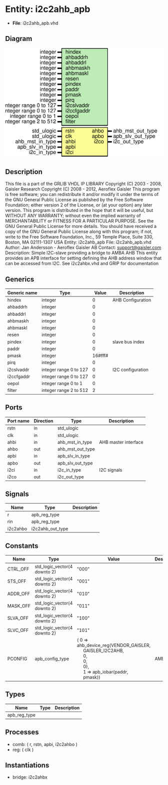 # Entity: i2c2ahb_apb

- **File**: i2c2ahb_apb.vhd
## Diagram

![Diagram](i2c2ahb_apb.svg "Diagram")
## Description

 This file is a part of the GRLIB VHDL IP LIBRARY
 Copyright (C) 2003 - 2008, Gaisler Research
 Copyright (C) 2008 - 2012, Aeroflex Gaisler
 This program is free software; you can redistribute it and/or modify
 it under the terms of the GNU General Public License as published by
 the Free Software Foundation; either version 2 of the License, or
 (at your option) any later version.
 This program is distributed in the hope that it will be useful,
 but WITHOUT ANY WARRANTY; without even the implied warranty of
 MERCHANTABILITY or FITNESS FOR A PARTICULAR PURPOSE.  See the
 GNU General Public License for more details.
 You should have received a copy of the GNU General Public License
 along with this program; if not, write to the Free Software
 Foundation, Inc., 59 Temple Place, Suite 330, Boston, MA  02111-1307  USA
Entity:      i2c2ahb_apb
File:        i2c2ahb_apb.vhd
Author:      Jan Andersson - Aeroflex Gaisler AB
Contact:     support@gaisler.com
Description: Simple I2C-slave providing a bridge to AMBA AHB
             This entity provides an APB interface for setting defining the
             AHB address window that can be accessed from I2C.
             See i2c2ahbx.vhd and GRIP for documentation
## Generics

| Generic name | Type                   | Value   | Description        |
| ------------ | ---------------------- | ------- | ------------------ |
| hindex       | integer                | 0       | AHB Configuration  |
| ahbaddrh     | integer                | 0       |                    |
| ahbaddrl     | integer                | 0       |                    |
| ahbmaskh     | integer                | 0       |                    |
| ahbmaskl     | integer                | 0       |                    |
| resen        | integer                | 0       |                    |
| pindex       | integer                | 0       | slave bus index    |
| paddr        | integer                | 0       |                    |
| pmask        | integer                | 16#fff# |                    |
| pirq         | integer                | 0       |                    |
| i2cslvaddr   | integer range 0 to 127 | 0       | I2C configuration  |
| i2ccfgaddr   | integer range 0 to 127 | 0       |                    |
| oepol        | integer range 0 to 1   | 0       |                    |
| filter       | integer range 2 to 512 | 2       |                    |
## Ports

| Port name | Direction | Type             | Description          |
| --------- | --------- | ---------------- | -------------------- |
| rstn      | in        | std_ulogic       |                      |
| clk       | in        | std_ulogic       |                      |
| ahbi      | in        | ahb_mst_in_type  | AHB master interface |
| ahbo      | out       | ahb_mst_out_type |                      |
| apbi      | in        | apb_slv_in_type  |                      |
| apbo      | out       | apb_slv_out_type |                      |
| i2ci      | in        | i2c_in_type      | I2C signals          |
| i2co      | out       | i2c_out_type     |                      |
## Signals

| Name     | Type             | Description |
| -------- | ---------------- | ----------- |
| r        | apb_reg_type     |             |
|  rin     | apb_reg_type     |             |
| i2c2ahbo | i2c2ahb_out_type |             |
## Constants

| Name     | Type                         | Value                                                                                                                                                                                                                                                                                                                           | Description |
| -------- | ---------------------------- | ------------------------------------------------------------------------------------------------------------------------------------------------------------------------------------------------------------------------------------------------------------------------------------------------------------------------------- | ----------- |
| CTRL_OFF | std_logic_vector(4 downto 2) |  "000"                                                                                                                                                                                                                                                                                                                          |             |
| STS_OFF  | std_logic_vector(4 downto 2) |  "001"                                                                                                                                                                                                                                                                                                                          |             |
| ADDR_OFF | std_logic_vector(4 downto 2) |  "010"                                                                                                                                                                                                                                                                                                                          |             |
| MASK_OFF | std_logic_vector(4 downto 2) |  "011"                                                                                                                                                                                                                                                                                                                          |             |
| SLVA_OFF | std_logic_vector(4 downto 2) |  "100"                                                                                                                                                                                                                                                                                                                          |             |
| SLVC_OFF | std_logic_vector(4 downto 2) |  "101"                                                                                                                                                                                                                                                                                                                          |             |
| PCONFIG  | apb_config_type              |  (     0 => ahb_device_reg(VENDOR_GAISLER,<br><span style="padding-left:20px"> GAISLER_I2C2AHB,<br><span style="padding-left:20px"> 0,<br><span style="padding-left:20px"> 0,<br><span style="padding-left:20px"> 0),<br><span style="padding-left:20px">     1 => apb_iobar(paddr,<br><span style="padding-left:20px"> pmask)) | AMBA PnP    |
## Types

| Name         | Type | Description |
| ------------ | ---- | ----------- |
| apb_reg_type |      |             |
## Processes
- comb: ( r, rstn, apbi, i2c2ahbo )
- reg: ( clk )
## Instantiations

- bridge: i2c2ahbx
